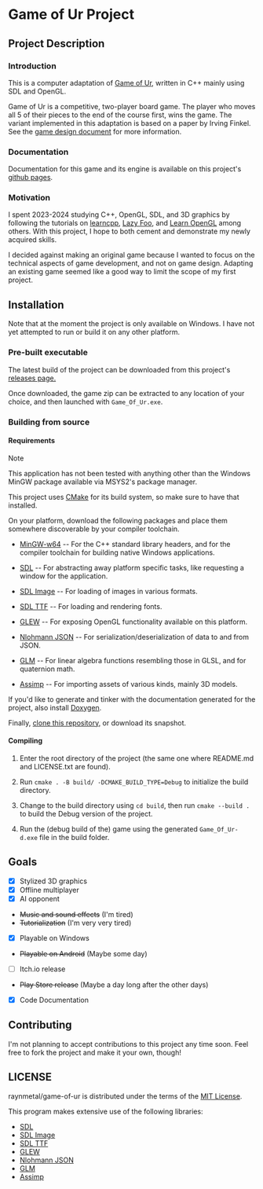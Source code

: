 # Game of Ur Project

## Project Description

### Introduction

This is a computer adaptation of [Game of Ur](https://en.wikipedia.org/wiki/Royal_Game_of_Ur), written in C++ mainly using SDL and OpenGL.

Game of Ur is a competitive, two-player board game. The player who moves all 5 of their pieces to the end of the course first, wins the game.  The variant implemented in this adaptation is based on a paper by Irving Finkel.  See the [game design document](docs/game_design_doc.md) for more information.

### Documentation

Documentation for this game and its engine is available on this project's [github pages](https://raynmetal.github.io/game-of-ur/index.html).

### Motivation

I spent 2023-2024 studying C++, OpenGL, SDL, and 3D graphics by following the tutorials on [learncpp](https://www.learncpp.com/), [Lazy Foo](https://lazyfoo.net), and [Learn OpenGL](https://learnopengl.com/) among others. With this project, I hope to both cement and demonstrate my newly acquired skills.

I decided against making an original game because I wanted to focus on the technical aspects of game development, and not on game design. Adapting an existing game seemed like a good way to limit the scope of my first project.

## Installation

Note that at the moment the project is only available on Windows.  I have not yet attempted to run or build it on any other platform.

### Pre-built executable

The latest build of the project can be downloaded from this project's [releases page.](https://github.com/raynmetal/game-of-ur/releases)

Once downloaded, the game zip can be extracted to any location of your choice, and then launched with `Game_Of_Ur.exe`.

### Building from source

#### Requirements

> [!NOTE]
> This application has not been tested with anything other than the Windows MinGW package available via MSYS2's package manager.

This project uses [CMake](https://cmake.org/) for its build system, so make sure to have that installed.

On your platform, download the following packages and place them somewhere discoverable by your compiler toolchain.

- [MinGW-w64](https://www.mingw-w64.org/) -- For the C++ standard library headers, and for the compiler toolchain for building native Windows applications.

- [SDL](https://www.libsdl.org/) -- For abstracting away platform specific tasks, like requesting a window for the application.

- [SDL Image](https://github.com/libsdl-org/SDL_image) -- For loading of images in various formats.

- [SDL TTF](https://github.com/libsdl-org/SDL_ttf) -- For loading and rendering fonts.

- [GLEW](https://github.com/nigels-com/glew) -- For exposing OpenGL functionality available on this platform.

- [Nlohmann JSON](https://json.nlohmann.me/) -- For serialization/deserialization of data to and from JSON.

- [GLM](https://github.com/g-truc/glm) -- For linear algebra functions resembling those in GLSL, and for quaternion math.

- [Assimp](https://github.com/assimp/assimp) -- For importing assets of various kinds, mainly 3D models.

If you'd like to generate and tinker with the documentation generated for the project, also install [Doxygen](https://www.doxygen.nl/).

Finally, [clone this repository,](https://github.com/raynmetal/game-of-ur) or download its snapshot.

#### Compiling

1. Enter the root directory of the project (the same one where README.md and LICENSE.txt are found).

2. Run `cmake . -B build/ -DCMAKE_BUILD_TYPE=Debug` to initialize the build directory.

3. Change to the build directory using `cd build`, then run `cmake --build .` to build the Debug version of the project.

4. Run the (debug build of the) game using the generated `Game_Of_Ur-d.exe` file in the build folder.

## Goals

- [x] Stylized 3D graphics
- [x] Offline multiplayer
- [x] AI opponent
- ~~Music and sound effects~~ (I'm tired)
- ~~Tutorialization~~ (I'm very very tired)
- [x] Playable on Windows
- ~~Playable on Android~~ (Maybe some day)
- [ ] Itch.io release
- ~~Play Store release~~ (Maybe a day long after the other days)
- [x] Code Documentation

## Contributing

I'm not planning to accept contributions to this project any time soon.  Feel free to fork the project and make it your own, though!

## LICENSE

raynmetal/game-of-ur is distributed under the terms of the [MIT License](LICENSE.txt).

This program makes extensive use of the following libraries:

- [SDL](https://www.libsdl.org/)
- [SDL Image](https://github.com/libsdl-org/SDL_image)
- [SDL TTF](https://github.com/libsdl-org/SDL_ttf)
- [GLEW](https://github.com/nigels-com/glew)
- [Nlohmann JSON](https://json.nlohmann.me/)
- [GLM](https://github.com/g-truc/glm)
- [Assimp](https://github.com/assimp/assimp)
